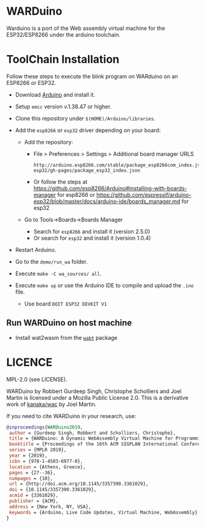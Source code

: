 # WARDuino

Warduino is a port of the Web assembly virtual machine for the ESP32/ESP8266 under the arduino toolchain.

# ToolChain Installation

Follow these steps to execute the blink program on WARduino on an ESP8266 or ESP32.

- Download [Arduino](https://www.arduino.cc/) and install it.

- Setup `emcc` version v.1.38.47 or higher.

- Clone this repository under `$(HOME)/Arduino/libraries`.

- Add the `esp8266` or `esp32` driver depending on your board:

  - Add the repository:

    - File > Preferences > Settings > Additional board manager URLS

      ```
      http://arduino.esp8266.com/stable/package_esp8266com_index.json,https://raw.githubusercontent.com/espressif/arduino-esp32/gh-pages/package_esp32_index.json
      ```

    - Or follow the steps at https://github.com/esp8266/Arduino#installing-with-boards-manager for esp8266 or https://github.com/espressif/arduino-esp32/blob/master/docs/arduino-ide/boards_manager.md for esp32

  - Go to Tools->Boards->Boards Manager

    - Search for `esp8266` and install it (version 2.5.0)
    - Or search for `esp32` and install it (version 1.0.4)

- Restart Arduino.

- Go to the `demo/run_wa` folder.

- Execute `make -C wa_sources/ all`.

- Execute `make up` or use the Arduino IDE to compile and upload the `.ino` file.

  - Use board `DOIT ESP32 DEVKIT V1`

## Run WARDuino on host machine

- Install wat2wasm from the [`wabt`](https://github.com/WebAssembly/wabt) package


# LICENCE

MPL-2.0 (see LICENSE).

WARDuino by Robbert Gurdeep Singh, Christophe Scholliers and Joel Martin is licensed under a Mozilla Public License 2.0.
This is a derivative work of [kanaka/wac](https://github.com/kanaka/wac) by Joel Martin.

If you need to cite WARDuino in your research, use:

```bibtex
@inproceedings{WARDuino2019,
 author = {Gurdeep Singh, Robbert and Scholliers, Christophe},
 title = {WARDuino: A Dynamic WebAssembly Virtual Machine for Programming Microcontrollers},
 booktitle = {Proceedings of the 16th ACM SIGPLAN International Conference on Managed Programming Languages and Runtimes},
 series = {MPLR 2019},
 year = {2019},
 isbn = {978-1-4503-6977-0},
 location = {Athens, Greece},
 pages = {27--36},
 numpages = {10},
 url = {http://doi.acm.org/10.1145/3357390.3361029},
 doi = {10.1145/3357390.3361029},
 acmid = {3361029},
 publisher = {ACM},
 address = {New York, NY, USA},
 keywords = {Arduino, Live Code Updates, Virtual Machine, WebAssembly},
}
```
